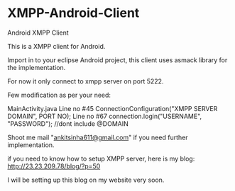 XMPP-Android-Client
===================

Android XMPP Client

This is a XMPP client for Android.

Import in to your eclipse Android project, this client uses asmack library for the implementation.

For now it only connect to xmpp server on port 5222.

Few modification as per your need:

MainActivity.java
Line no #45  ConnectionConfiguration("XMPP SERVER DOMAIN", PORT NO);
Line no #67 connection.login("USERNAME", "PASSWORD");  //dont include @DOMAIN

Shoot me mail "ankitsinha611@gmail.com" if you need further implementation.

if you need to know how to setup XMPP server, here is my blog:
http://23.23.209.78/blog/?p=50

I will be setting up this blog on my website very soon.
